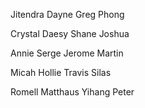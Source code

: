 Jitendra
Dayne
Greg
Phong

Crystal
Daesy
Shane
Joshua

Annie
Serge
Jerome
Martin

Micah
Hollie
Travis
Silas

Romell
Matthaus
Yihang
Peter
